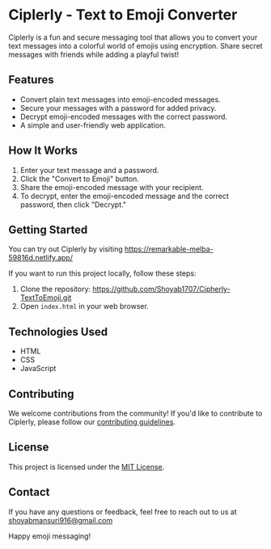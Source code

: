 # Ciplerly - Text to Emoji Converter

Ciplerly is a fun and secure messaging tool that allows you to convert your text messages into a colorful world of emojis using encryption. Share secret messages with friends while adding a playful twist!

## Features

- Convert plain text messages into emoji-encoded messages.
- Secure your messages with a password for added privacy.
- Decrypt emoji-encoded messages with the correct password.
- A simple and user-friendly web application.

## How It Works

1. Enter your text message and a password.
2. Click the "Convert to Emoji" button.
3. Share the emoji-encoded message with your recipient.
4. To decrypt, enter the emoji-encoded message and the correct password, then click "Decrypt."

## Getting Started

You can try out Ciplerly by visiting https://remarkable-melba-59816d.netlify.app/

If you want to run this project locally, follow these steps:

1. Clone the repository: https://github.com/Shoyab1707/Cipherly-TextToEmoji.git
2. Open `index.html` in your web browser.

## Technologies Used

- HTML
- CSS
- JavaScript

## Contributing

We welcome contributions from the community! If you'd like to contribute to Ciplerly, please follow our [contributing guidelines](CONTRIBUTING.md).

## License

This project is licensed under the [MIT License](LICENSE.md).

## Contact

If you have any questions or feedback, feel free to reach out to us at shoyabmansuri916@gmail.com

Happy emoji messaging!
